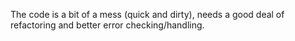 The code is a bit of a mess (quick and dirty), needs a good deal of refactoring and better error checking/handling.
